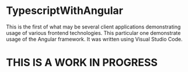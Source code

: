 # TypescriptWithAngular

This is the first of what may be several client applications demonstrating usage of various frontend technologies. This
particular one demonstrate usage of the Angular framework. It was written using Visual Studio Code.

# THIS IS A WORK IN PROGRESS
